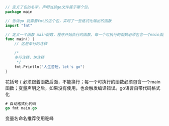 ```go
// 定义了包的名字，声明当前go文件属于哪个包，
package main

// 告诉go 我需要fmt的这个包，实现了一些格式化输出的函数
import "fmt"

// 定义一个函数 main函数，程序开始执行的函数，每一个可执行的函数必须包含一个main函数
func main() {
	// 这是单行的注释

	/*
	多行注释，块注释
	 */
	fmt.Println("人生苦短，let's go")
}
```

花括号 { 必须跟着函数后面，不能换行；每一个可执行的函数必须包含一个main函数；变量声明之后，如果没有使用，也会触发编译错误。go语言自带代码格式化

```go
# 自动格式化代码
go fmt main.go
```

变量名命名推荐使用驼峰